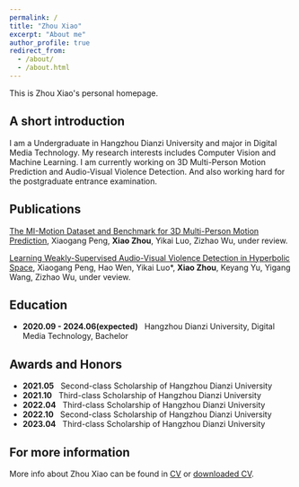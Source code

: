 ```yaml
---
permalink: /
title: "Zhou Xiao"
excerpt: "About me"
author_profile: true
redirect_from: 
  - /about/
  - /about.html
---
```


This is Zhou Xiao's personal homepage. 

## A short introduction
I am a Undergraduate in Hangzhou Dianzi University and major in Digital Media Technology. My research interests includes Computer Vision and Machine Learning. I am currently working on 3D Multi-Person Motion Prediction and Audio-Visual Violence Detection. And also working hard for the postgraduate entrance examination.


## Publications

[The MI-Motion Dataset and Benchmark for 3D Multi-Person Motion Prediction](https://mi-motion.github.io/), Xiaogang Peng, **Xiao Zhou**, Yikai Luo, Zizhao Wu, under review.

[Learning Weakly-Supervised Audio-Visual Violence Detection in Hyperbolic Space](https://github.com/xiaogangpeng/HyperVD), Xiaogang Peng, Hao Wen, Yikai Luo*, **Xiao Zhou**, Keyang Yu, Yigang Wang, Zizhao Wu, under veview. 

<!-- Jiang, Z., Rashid, M. M., Johnson, F., & Sharma, A. (2020). A wavelet-based tool to modulate variance in predictors: An application to predicting drought anomalies. *Environmental Modelling & Software*, 135, 104907. [link](https://doi.org/10.1016/j.envsoft.2020.104907)

Jiang, Z., Sharma, A., & Johnson, F. (2020). Refining Predictor Spectral Representation Using Wavelet Theory for Improved Natural System Modeling. *Water Resources Research*, 56(3), e2019WR026962. [link](https://doi.org/10.1029/2019WR026962)

Jiang, Z., Sharma, A., & Johnson, F. (2019). Assessing the sensitivity of hydro-climatological change detection methods to model uncertainty and bias. *Advances in Water Resources*, 134, 103430. [link](https://doi.org/10.1016/j.advwatres.2019.103430)

Jiang, Z., Raghavan, S. V., Hur, J., Sun, Y., Liong, S.-Y., Nguyen, V. Q., & Van Pham Dang, T. (2019). Future changes in rice yields over the Mekong River Delta due to climate change-Alarming or alerting? *Theoretical and Applied Climatology*, 137(1), 545-555. [link](https://doi.org/10.1007/s00704-018-2617-z) -->

## Education
* **2020.09 - 2024.06(expected)** &nbsp;&nbsp;Hangzhou Dianzi University, Digital Media Technology, Bachelor

## Awards and Honors
* **2021.05** &nbsp;&nbsp;Second-class Scholarship of Hangzhou Dianzi University
* **2021.10** &nbsp;&nbsp;Third-class Scholarship of Hangzhou Dianzi University
* **2022.04** &nbsp;&nbsp;Third-class Scholarship of Hangzhou Dianzi University
* **2022.10** &nbsp;&nbsp;Second-class Scholarship of Hangzhou Dianzi University
* **2023.04** &nbsp;&nbsp;Third-class Scholarship of Hangzhou Dianzi University

## For more information
More info about Zhou Xiao can be found in [CV](https://zejiang-unsw.github.io/cv/) or [downloaded CV](http://zejiang-unsw.github.io/files/CV_ZeJIANG.pdf).

